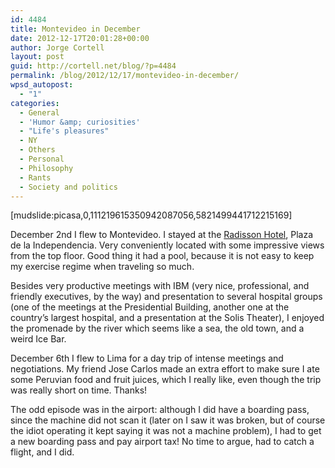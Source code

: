 ```yaml
---
id: 4484
title: Montevideo in December
date: 2012-12-17T20:01:28+00:00
author: Jorge Cortell
layout: post
guid: http://cortell.net/blog/?p=4484
permalink: /blog/2012/12/17/montevideo-in-december/
wpsd_autopost:
  - "1"
categories:
  - General
  - 'Humor &amp; curiosities'
  - "Life's pleasures"
  - NY
  - Others
  - Personal
  - Philosophy
  - Rants
  - Society and politics
---
```

[mudslide:picasa,0,111219615350942087056,5821499441712215169]

December 2nd I flew to Montevideo. I stayed at the <a title="http://www.radisson.com/montevideo-hotel-uy-11100/urumont" href="http://www.radisson.com/montevideo-hotel-uy-11100/urumont" target="_blank">Radisson Hotel</a>, Plaza de la Independencia. Very conveniently located with some impressive views from the top floor. Good thing it had a pool, because it is not easy to keep my exercise regime when traveling so much.

Besides very productive meetings with IBM (very nice, professional, and friendly executives, by the way) and presentation to several hospital groups (one of the meetings at the Presidential Building, another one at the country&#8217;s largest hospital, and a presentation at the Solis Theater), I enjoyed the promenade by the river which seems like a sea, the old town, and a weird Ice Bar.

December 6th I flew to Lima for a day trip of intense meetings and negotiations. My friend Jose Carlos made an extra effort to make sure I ate some Peruvian food and fruit juices, which I really like, even though the trip was really short on time. Thanks!

The odd episode was in the airport: although I did have a boarding pass, since the machine did not scan it (later on I saw it was broken, but of course the idiot operating it kept saying it was not a machine problem), I had to get a new boarding pass and pay airport tax! No time to argue, had to catch a flight, and I did.